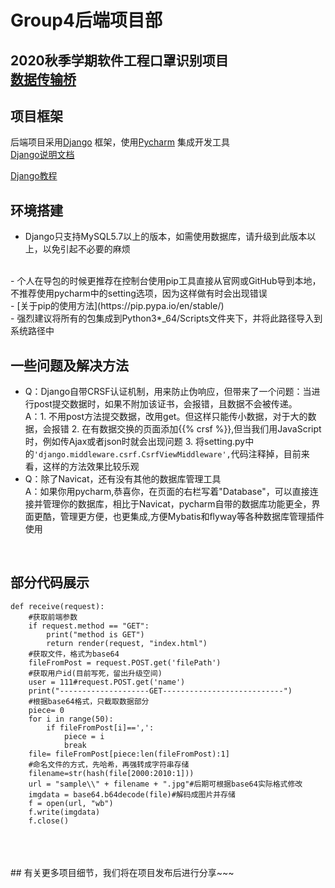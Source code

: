 # Group4后端项目部
2020秋季学期软件工程口罩识别项目<br>
[数据传输桥](https://github.com/Xisaname/TestBridge)
<br>
---
## 项目框架
后端项目采用[Django](https://github.com/django/django) 框架，使用[Pycharm](https://www.jetbrains.com/pycharm/) 集成开发工具
<br>
[Django说明文档](https://docs.djangoproject.com/en/3.1/)
<br>

[Django教程](https://www.runoob.com/django/django-tutorial.html)
## 环境搭建
- Django只支持MySQL5.7以上的版本，如需使用数据库，请升级到此版本以上，以免引起不必要的麻烦
<br>
- 个人在导包的时候更推荐在控制台使用pip工具直接从官网或GitHub导到本地，不推荐使用pycharm中的setting选项，因为这样做有时会出现错误

<br>
- [关于pip的使用方法](https://pip.pypa.io/en/stable/)

<br>
- 强烈建议将所有的包集成到Python3*_64/Scripts文件夹下，并将此路径导入到系统路径中

## 一些问题及解决方法
* Q：Django自带CRSF认证机制，用来防止伪响应，但带来了一个问题：当进行post提交数据时，如果不附加该证书，会报错，且数据不会被传递。
<br>A：1. 不用post方法提交数据，改用get。但这样只能传小数据，对于大的数据，会报错 2. 在有数据交换的页面添加{{% crsf %}},但当我们用JavaScript时，例如传Ajax或者json时就会出现问题 3. 将setting.py中的```'django.middleware.csrf.CsrfViewMiddleware',```代码注释掉，目前来看，这样的方法效果比较乐观
* Q：除了Navicat，还有没有其他的数据库管理工具
<br>A：如果你用pycharm,恭喜你，在页面的右栏写着"Database"，可以直接连接并管理你的数据库，相比于Navicat，pycharm自带的数据库功能更全，界面更酷，管理更方便，也更集成,方便Mybatis和flyway等各种数据库管理插件使用
<br>

## 部分代码展示

```
def receive(request):
    #获取前端参数
    if request.method == "GET":
        print("method is GET")
        return render(request, "index.html")
    #获取文件，格式为base64
    fileFromPost = request.POST.get('filePath')
    #获取用户id(目前写死，留出升级空间)
    user = 111#request.POST.get('name')
    print("--------------------GET---------------------------")
    #根据base64格式，只截取数据部分
    piece= 0
    for i in range(50):
        if fileFromPost[i]==',':
            piece = i
            break
    file= fileFromPost[piece:len(fileFromPost):1]
    #命名文件的方式，先哈希，再强转成字符串存储
    filename=str(hash(file[2000:2010:1]))
    url = "sample\\" + filename + ".jpg"#后期可根据base64实际格式修改
    imgdata = base64.b64decode(file)#解码成图片并存储
    f = open(url, "wb")
    f.write(imgdata)
    f.close()
```
<br>
<br>
<br>
## 有关更多项目细节，我们将在项目发布后进行分享~~~

